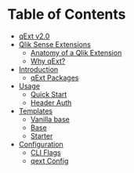 # Table of Contents

- [qExt v2.0](README.md)
- [Qlik Sense Extensions]()
  - [Anatomy of a Qlik Extension](qlik-extensions/anatomy.md)
  - [Why qExt?](qlik-extensions/why-qext.md)
- [Introduction]()
  - [qExt Packages](introduction/qext-packages.md)
- [Usage]()
  - [Quick Start](usage/quick-start.md)
  - [Header Auth](usage/header-auth.md)
    <!-- - [Already existing extension](usage/existing-extension.md) -->
    <!-- - [Setup](usage/setup.md) -->
    <!-- - [Initializing using starter template](usage/initialize-starter-template.md) -->
    <!-- - [Running in compile mode]() -->
    <!-- - [Disabling webpack comments]() -->
    <!-- - [Changing webpack config]() -->
    <!-- - [Deploying to server with windows auth]() -->
    <!-- - [Deploying to server with header auth]() -->
    <!-- - [Deploying to desktop]() -->
    <!-- - [Running with SASS]() -->
- [Templates](templates/index.md)
  - [Vanilla base](templates/vanilla-base.md)
  - [Base](templates/base.md)
  - [Starter](templates/starter.md)
- [Configuration]()
  - [CLI Flags](configuration/cli-flags.md)
  - [qext Config](configuration/qext-config-json.md)
